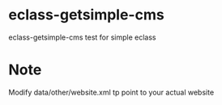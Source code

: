 # eclass-getsimple-cms
eclass-getsimple-cms test for simple eclass


# Note
Modify 
data/other/website.xml
tp point to your actual website